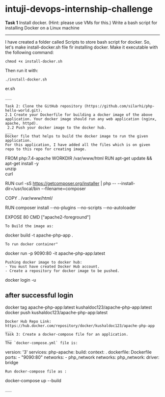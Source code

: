 # intuji-devops-internship-challenge
**Task 1**  Install docker. (Hint: please use VMs for this.) Write a bash script for installing Docker on a Linux machine
___
I have created a folder called Scripts to store bash script for docker.
So, let's make install-docker.sh file fir installing docker.
Make it executable with the following command:
```  
chmod +x install-docker.sh
```
Then run it with:
```
./install-docker.sh
```

er.sh
```
___

Task 2: Clone the GitHub repository (https://github.com/silarhi/php-hello-world.git).
2.1 Create your Dockerfile for building a docker image of the above application. Your docker image should run any web application (nginx, apache, httpd).
 2.2 Push your docker image to the docker hub.
___
Docker file that helps to build the docker image to run the given application.
For this application, I have added all the files which is on given repo to this repo for creating image.
```
FROM php:7.4-apache
WORKDIR /var/www/html
RUN apt-get update && apt-get install -y \
    unzip \
    curl

RUN curl -sS https://getcomposer.org/installer | php -- --install-dir=/usr/local/bin --filename=composer

COPY . /var/www/html/

RUN composer install --no-plugins --no-scripts --no-autoloader

EXPOSE 80
CMD ["apache2-foreground"]
```
To Build the image as:
```
docker build -t apache-php-app .
```
To run docker container"
```
docker run -p 9090:80 -it apache-php-app:latest
```
Pushing docker image to docker hub:
- You must have created Docker Hub account.
- Create a repository for docker image to be pushed.
```
docker login -u <username>
## after successful login
docker tag apache-php-app:latest kushaldoc123/apache-php-app:latest
docker push kushaldoc123/apache-php-app:latest
```
Docker Hub Repo Link: https://hub.docker.com/repository/docker/kushaldoc123/apache-php-app
___
Task 3: Create a docker-compose file for an application. 
___
The `docker-compose.yml` file is:
```
version: '3'
services:
  php-apache:
    build:
      context: .
      dockerfile: Dockerfile
    ports:
      - "9090:80"
    networks:
      - php_network
networks:
  php_network:
    driver: bridge
```
Run docker-compose file as :
```
docker-compose up --build 
```
___